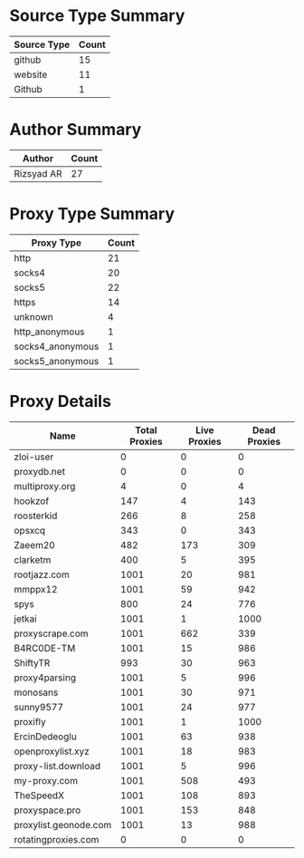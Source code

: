 # Source Type Summary

| Source Type | Count |
|-------------|-------|
| github | 15 |
| website | 11 |
| Github | 1 |


# Author Summary

| Author | Count |
|--------|-------|
| Rizsyad AR | 27 |


# Proxy Type Summary

| Proxy Type | Count |
|------------|-------|
| http | 21 |
| socks4 | 20 |
| socks5 | 22 |
| https | 14 |
| unknown | 4 |
| http_anonymous | 1 |
| socks4_anonymous | 1 |
| socks5_anonymous | 1 |


# Proxy Details

| Name | Total Proxies | Live Proxies | Dead Proxies |
|------|---------------|--------------|---------------|
| zloi-user | 0 | 0 | 0 |
| proxydb.net | 0 | 0 | 0 |
| multiproxy.org | 4 | 0 | 4 |
| hookzof | 147 | 4 | 143 |
| roosterkid | 266 | 8 | 258 |
| opsxcq | 343 | 0 | 343 |
| Zaeem20 | 482 | 173 | 309 |
| clarketm | 400 | 5 | 395 |
| rootjazz.com | 1001 | 20 | 981 |
| mmppx12 | 1001 | 59 | 942 |
| spys | 800 | 24 | 776 |
| jetkai | 1001 | 1 | 1000 |
| proxyscrape.com | 1001 | 662 | 339 |
| B4RC0DE-TM | 1001 | 15 | 986 |
| ShiftyTR | 993 | 30 | 963 |
| proxy4parsing | 1001 | 5 | 996 |
| monosans | 1001 | 30 | 971 |
| sunny9577 | 1001 | 24 | 977 |
| proxifly | 1001 | 1 | 1000 |
| ErcinDedeoglu | 1001 | 63 | 938 |
| openproxylist.xyz | 1001 | 18 | 983 |
| proxy-list.download | 1001 | 5 | 996 |
| my-proxy.com | 1001 | 508 | 493 |
| TheSpeedX | 1001 | 108 | 893 |
| proxyspace.pro | 1001 | 153 | 848 |
| proxylist.geonode.com | 1001 | 13 | 988 |
| rotatingproxies.com | 0 | 0 | 0 |
